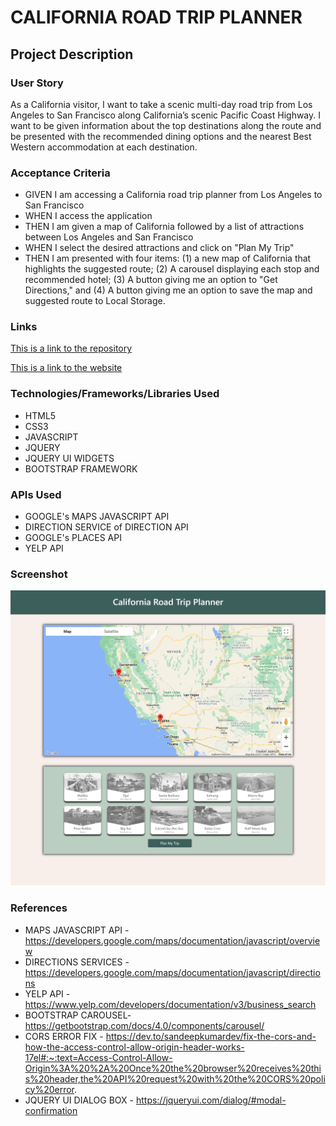 # CALIFORNIA ROAD TRIP PLANNER

## Project Description

### User Story

As a California visitor, I want to take a scenic multi-day road trip from Los Angeles to San Francisco along California’s scenic Pacific Coast Highway.  I want to be given information about the top destinations along the route and be presented with the recommended dining options and the nearest Best Western accommodation at each destination.

### Acceptance Criteria

* GIVEN I am accessing a California road trip planner from Los Angeles to San Francisco
* WHEN I access the application
* THEN I am given a map of California followed by a list of attractions between Los Angeles and San Francisco
* WHEN I select the desired attractions and click on "Plan My Trip"
* THEN I am presented with four items: (1) a new map of California that highlights the suggested route; (2) A carousel displaying each stop and recommended hotel; (3) A button giving me an option to "Get Directions," and (4) A button giving me an option to save the map and suggested route to Local Storage.

### Links

[This is a link to the repository](https://github.com/aaloksikand/California_Road_Trip_Planner/)

[This is a link to the website]()

### Technologies/Frameworks/Libraries Used

* HTML5
* CSS3
* JAVASCRIPT
* JQUERY
* JQUERY UI WIDGETS
* BOOTSTRAP FRAMEWORK


### APIs Used

* GOOGLE's MAPS JAVASCRIPT API
* DIRECTION SERVICE of DIRECTION API
* GOOGLE's PLACES API
* YELP API

### Screenshot
![](./assets/images/Screenshot_of_project.png)

### References

* MAPS JAVASCRIPT API -  https://developers.google.com/maps/documentation/javascript/overview
* DIRECTIONS SERVICES - https://developers.google.com/maps/documentation/javascript/directions
* YELP API - https://www.yelp.com/developers/documentation/v3/business_search
* BOOTSTRAP CAROUSEL- https://getbootstrap.com/docs/4.0/components/carousel/
* CORS ERROR FIX - https://dev.to/sandeepkumardev/fix-the-cors-and-how-the-access-control-allow-origin-header-works-17el#:~:text=Access-Control-Allow-Origin%3A%20%2A%20Once%20the%20browser%20receives%20this%20header,the%20API%20request%20with%20the%20CORS%20policy%20error.
* JQUERY UI DIALOG BOX - https://jqueryui.com/dialog/#modal-confirmation
